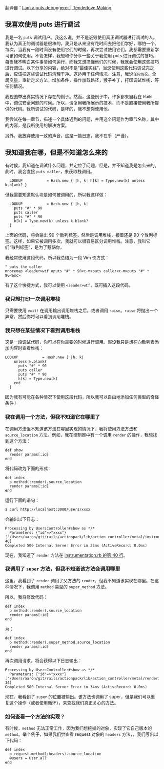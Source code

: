 翻译自：[I am a puts debuggerer | Tenderlove Making](https://tenderlovemaking.com/2016/02/05/i-am-a-puts-debuggerer.html)



## 我喜欢使用 puts 进行调试


我是一名 `puts` 调试用户。我这么说，并不是诋毁使用真正调试器进行调试的人。我认为真正的调试器是很棒的，我只是从来没有花时间去把他们学好，哪怕一个。每次，当我有一段时间没有使用它们的时候，再次尝试使用它们，我都需要重新学习该如何使用。不管怎样，我想和你分享一些关于我使用 puts 进行调试的技巧。每当我不明白某件事情如何运行，而我又想搞懂他们的时候，我就会使用这些技巧进行调试。以下分享的内容，绝对不是“最佳实践”，当您使用这些代码调试完之后，应该把这些调试代码清理干净。这适用于任何情况。注意，我说`任何情况`。全局变量，重新定义方法，增加条件，操作加载路径，猴子补丁，打印调试堆栈，等任何情况。



我视图举出真实情况下存在的例子。然而，这些例子中，许多都来自我在 Rails 中，调试安全问题的时候。所以，请复用我所展示的技术，而不是直接使用我所提供的代码。我所调试的代码，是坏的，我不想你使用他。



我尝试在每一章节，描述一个具体遇到的问题，并用这个问题作为章节名称，其中的内容，是我所使用的解决方案。



另外，我放弃使用一致的声音，这是一篇日志，我不在乎（严谨）。



## 我知道我在哪，但是不知道怎么来的



有时候，我知道在调试什么问题，并定位了问题，但是，并不知道我是怎么来的。此时，我会直接 `puts caller`，来获取栈调用。



```
  LOOKUP           = Hash.new { |h, k| h[k] = Type.new(k) unless k.blank? }
```



但我需要知道默认块是如何被调用的，所以我这样做：



```
  LOOKUP           = Hash.new { |h, k|
    puts "#" * 90
    puts caller
    puts "#" * 90
    h[k] = Type.new(k) unless k.blank?
  }
```



上面的代码，将会输出 90 个散列标签，然后是调用堆栈，接着还是 90 个散列标签。这样，如果它被调用多次，我就可以很容易区分调用堆栈。注意，我叫它们“散列标签”，是为了惹恼你。



我经常使用这段代码，所以我总结为一段 Vim 快方式：



```
" puts the caller
nnoremap <leader>wtf oputs "#" * 90<c-m>puts caller<c-m>puts "#" * 90<esc>
```



有了这个快捷方式，我可以使用 `<leader>wtf`，既可插入这段代码。



### 我只想打印一次调用堆栈



只需要使用 `exit!` 在调用输出调用堆栈之后，或者调用 `raise`。`raise` 将抛出一个异常，然后你将可以看到调用堆栈。



### 我只想在某些情况下看到调用堆栈



这是一段调试代码，你可以在你需要的时候进行调用。假设我只是想在向散列表添加内容时查看堆栈：

```
LOOKUP           = Hash.new { |h, k|
    unless k.blank?
      puts "#" * 90
      puts caller
      puts "#" * 90
      h[k] = Type.new(k)
    end
  }
```



因为我有可能在各种情况下使用这段代码，所以我可以自由地添加任何类型的奇怪条件！



### 我在调用一个方法，但我不知道它在哪里了



在调用方法但不知道该方法在哪里实现的情况下，我将使用方法方法和 `source_location` 方法。例如，我在控制器中有一个调用 `render` 的操作，我想找到这个方法：



```
def show
  render params[:id]
end
```



将代码改为下面的形式：



```
def index
  p method(:render).source_location
  render params[:id]
end
```



运行下面的语句：

```
$ curl http://localhost:3000/users/xxxx
```



会输出以下日志：



```
Processing by UsersController#show as */*
  Parameters: {"id"=>"xxxx"}
["/Users/aaron/git/rails/actionpack/lib/action_controller/metal/instrumentation.rb", 40]
Completed 500 Internal Server Error in 35ms (ActiveRecord: 0.0ms)
```



现在，我知道了 `render` 方法在 [instrumentation.rb 的第 40 行](https://github.com/rails/rails/blob/6fcc3c47eb363d0d3753ee284de2fbc68df03194/actionpack/lib/action_controller/metal/instrumentation.rb#L40)。



### 我调用了 `super` 方法，但我不知道该方法会调用哪里



这里，我看到了 `render` 调用了父方法的 `render`，但我不知道该实现在哪里。在这种情况下，我调用   `method` 类型的 `super_method` 方法。



所以，我将修改代码：



```
def index
  p method(:render).source_location
  render params[:id]
end
```

为：

```
def index
  p method(:render).super_method.source_location
  render params[:id]
end
```



再次调用请求，将会获得以下日志输出：



```
Processing by UsersController#show as */*
  Parameters: {"id"=>"xxxx"}
["/Users/aaron/git/rails/actionpack/lib/action_controller/metal/rendering.rb", 34]
Completed 500 Internal Server Error in 34ms (ActiveRecord: 0.0ms)
```



现在，我看到了 `super` 的位置被输出。该方法也调用了 super，但是我们可以重复这个操作（或者使用循环），来查找我们真正关心的方法。



### 如何查看一个方法的实现？



有时候，`method` 无法正常工作，因为我们想挖掘的对象，实现了它自己版本的 `method`。举个例子，如果我们尝查看 request 对象的 `headers` 方法，，我们写出以下代码：



```
def index
  p request.method(:headers).source_location
  @users = User.all
end
```

